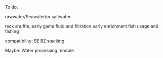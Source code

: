 To do:

rawwater/Seawater/or saltwater

teck shuffle, early game fluid and filtration
early enrichment
fish usage and fishing

compatibility:
SE BZ stacking

Maybe:
Water processing module